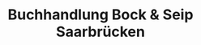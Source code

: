 ---
title: "Buchhandlung Bock & Seip Saarbrücken"
url: /saarbruecken/buchhandlung-bock-und-seip-saarbruecken/
shop: Bücher
---